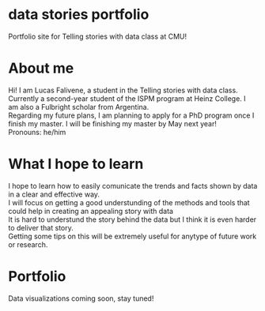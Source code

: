 # data stories portfolio
Portfolio site for Telling stories with data class at CMU!

# About me
Hi! I am Lucas Falivene, a student in the Telling stories with data class.<br>
Currently a second-year student of the ISPM program at Heinz College. I am also a Fulbright scholar from Argentina. <br>
Regarding my future plans, I am planning to apply for a PhD program once I finish my master. I will be finishing my master by May next year! </br>
Pronouns: he/him 

# What I hope to learn
I hope to learn how to easily comunicate the trends and facts shown by data in a clear and effective way.</br>
I will focus on getting a good understunding of the methods and tools that could help in creating an appealing story with data </br>
It is hard to understund the story behind the data but I think it is even harder to deliver that story.</br>
Getting some tips on this will be extremely useful for anytype of future work or research.


# Portfolio
Data visualizations coming soon, stay tuned!

